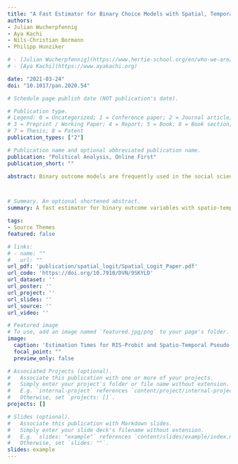 ```yaml
---
title: "A Fast Estimator for Binary Choice Models with Spatial, Temporal, and Spatio-Temporal Interdependence"
authors:
- Julian Wucherpfennig
- Aya Kachi
- Nils-Christian Bormann
- Philipp Hunziker

# - [Julian Wucherpfennig](https://www.hertie-school.org/en/who-we-are/profile/person/wucherpfennig/)
# - [Aya Kachi](https://www.ayakachi.org)

date: "2021-03-24"
doi: "10.1017/pan.2020.54"

# Schedule page publish date (NOT publication's date).

# Publication type.
# Legend: 0 = Uncategorized; 1 = Conference paper; 2 = Journal article;
# 3 = Preprint / Working Paper; 4 = Report; 5 = Book; 6 = Book section;
# 7 = Thesis; 8 = Patent
publication_types: ["2"]

# Publication name and optional abbreviated publication name.
publication: "Political Analysis, Online First"
publication_short: ""

abstract: Binary outcome models are frequently used in the social sciences and economics. However, such models are difficult to estimate with interdependent data structures, including spatial, temporal, and spatio-temporal autocorrelation because jointly determined error terms in the reduced-form specification are generally analytically intractable. To deal with this problem, simulation-based approaches have been proposed. However, these approaches  (i) are computationally intensive and impractical for sizable datasets commonly used in contemporary research, and (ii) rarely address temporal interdependence. As a way forward, we demonstrate how to reduce the computational burden significantly by (i) introducing analytically-tractable pseudo maximum likelihood estimators (PMLE) for latent binary choice models that exhibit interdependence across space \emph{and} time and by (ii) proposing an implementation strategy that increases computational efficiency considerably. Monte Carlo experiments show that our estimators recover the parameter values as good as commonly-used estimation alternatives and require only a fraction of the computational cost. 



# Summary. An optional shortened abstract.
summary: A fast estimator for binary outcome variables with spatio-temporal interdependence .

tags:
- Source Themes
featured: false

# links:
# - name: ""
#   url: ""
url_pdf: 'publication/spatial_logit/Spatial_Logit_Paper.pdf'
url_code: 'https://doi.org/10.7910/DVN/9SKYLD'
url_dataset: ''
url_poster: ''
url_project: ''
url_slides: ''
url_source: ''
url_video: ''

# Featured image
# To use, add an image named `featured.jpg/png` to your page's folder. 
image:
  caption: 'Estimation Times for RIS-Probit and Spatio-Temporal Pseudo Maximum Likelihood Estimators.'
  focal_point: ""
  preview_only: false

# Associated Projects (optional).
#   Associate this publication with one or more of your projects.
#   Simply enter your project's folder or file name without extension.
#   E.g. `internal-project` references `content/project/internal-project/index.md`.
#   Otherwise, set `projects: []`.
projects: []

# Slides (optional).
#   Associate this publication with Markdown slides.
#   Simply enter your slide deck's filename without extension.
#   E.g. `slides: "example"` references `content/slides/example/index.md`.
#   Otherwise, set `slides: ""`.
slides: example
---
```


